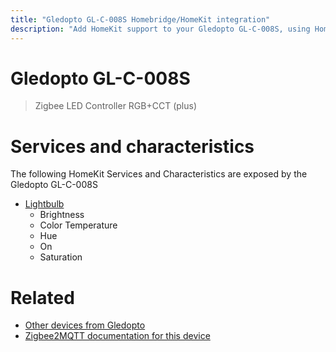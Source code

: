 ```yaml
---
title: "Gledopto GL-C-008S Homebridge/HomeKit integration"
description: "Add HomeKit support to your Gledopto GL-C-008S, using Homebridge, Zigbee2MQTT and homebridge-z2m."
---
```

<!---
This file has been GENERATED using src/docgen/docgen.ts
DO NOT EDIT THIS FILE MANUALLY!
-->
# Gledopto GL-C-008S
> Zigbee LED Controller RGB+CCT (plus)


# Services and characteristics
The following HomeKit Services and Characteristics are exposed by
the Gledopto GL-C-008S

* [Lightbulb](../../light.md)
  * Brightness
  * Color Temperature
  * Hue
  * On
  * Saturation


# Related
* [Other devices from Gledopto](../index.md#gledopto)
* [Zigbee2MQTT documentation for this device](https://www.zigbee2mqtt.io/devices/GL-C-008S.html)